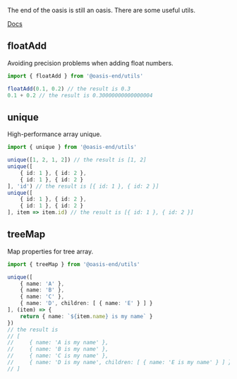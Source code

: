 The end of the oasis is still an oasis. There are some useful utils.

[Docs](https://joo1es.github.io/utils/)

## floatAdd

Avoiding precision problems when adding float numbers.

```typescript
import { floatAdd } from '@oasis-end/utils'

floatAdd(0.1, 0.2) // the result is 0.3
0.1 + 0.2 // the result is 0.30000000000000004
```

## unique

High-performance array unique.

```typescript
import { unique } from '@oasis-end/utils'

unique([1, 2, 1, 2]) // the result is [1, 2]
unique([
    { id: 1 }, { id: 2 },
    { id: 1 }, { id: 2 }
], 'id') // the result is [{ id: 1 }, { id: 2 }]
unique([
    { id: 1 }, { id: 2 },
    { id: 1 }, { id: 2 }
], item => item.id) // the result is [{ id: 1 }, { id: 2 }]
```

## treeMap

Map properties for tree array.

```typescript
import { treeMap } from '@oasis-end/utils'

unique([
    { name: 'A' },
    { name: 'B' },
    { name: 'C' },
    { name: 'D', children: [ { name: 'E' } ] }
], (item) => {
    return { name: `${item.name} is my name` }
})
// the result is
// [
//     { name: 'A is my name' },
//     { name: 'B is my name' },
//     { name: 'C is my name' },
//     { name: 'D is my name', children: [ { name: 'E is my name' } ] }
// ]
```